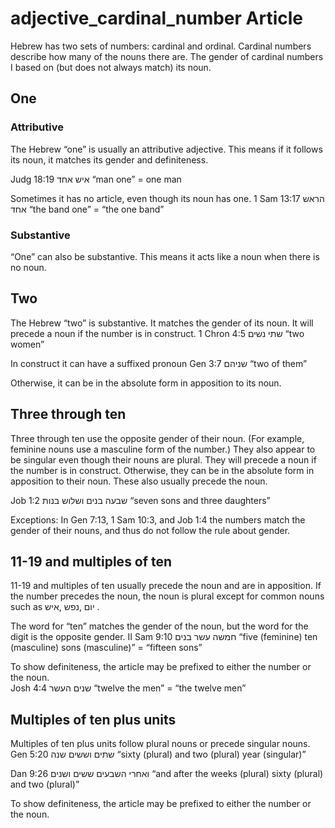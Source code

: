 # adjective_cardinal_number Article

Hebrew has two sets of numbers: cardinal and ordinal. Cardinal numbers describe how many of the nouns there are. The gender of cardinal numbers I based on (but does not always match)  its noun. 


## One
### Attributive
The Hebrew “one” is usually an attributive adjective. This means if it follows its noun, it matches its gender and definiteness. 

Judg 18:19
איש אחד	“man one” = one man

Sometimes it has no article, even though its noun has one.
1 Sam 13:17 
הראש אחד	“the band one” = “the one band”

### Substantive
“One” can also be substantive. This means it acts like a noun when there is no noun.




## Two
The Hebrew “two” is substantive. It matches the gender of its noun. It will precede a noun if the number is in construct. 
1 Chron 4:5
שתי נשים 	“two women”

In construct it can have a suffixed pronoun
Gen 3:7
שניהם “two of them”

Otherwise, it can be in the absolute form in apposition to its noun. 




## Three through ten
Three through ten use the opposite gender of their noun. (For example, feminine nouns use a masculine form of the number.) 
They also appear to be singular even though their nouns are plural. 
They will precede a noun if the number is in construct. Otherwise, they can be in the absolute form in apposition to their noun. These also usually precede the noun.

Job 1:2
שבעה בנים ושלוש בנות
“seven sons and three daughters”

Exceptions: In Gen 7:13, 1 Sam 10:3, and Job 1:4 the numbers match the gender of their nouns, and thus do not follow the rule about gender.



## 11-19 and multiples of ten 

11-19 and multiples of ten usually precede the noun and are in apposition. If the number precedes the noun, the noun is plural except for common nouns such as יום ,נפש ,איש .

The word for “ten” matches the gender of the noun, but the word for the digit is the opposite gender. 
II Sam 9:10
חמשה עשר בנים
“five (feminine) ten (masculine) sons (masculine)” = “fifteen sons”

To show definiteness, the article may be prefixed to either the number or the noun.  
Josh 4:4 
שנים העשר
“twelve the men” = “the twelve men”



## Multiples of ten plus units

Multiples of ten plus units follow plural nouns or precede singular nouns.
Gen 5:20
שתים וששים שנה
“sixty (plural) and two (plural) year (singular)”

Dan 9:26
ואחרי השבעים ששים ושנים
“and after the weeks (plural) sixty (plural)  and two (plural)”

To show definiteness, the article may be prefixed to either the number or the noun.  

